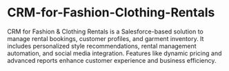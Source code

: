 # CRM-for-Fashion-Clothing-Rentals
CRM for Fashion &amp; Clothing Rentals is a Salesforce-based solution to manage rental bookings, customer profiles, and garment inventory. It includes personalized style recommendations, rental management automation, and social media integration. Features like dynamic pricing and advanced reports enhance customer experience and business efficiency.
